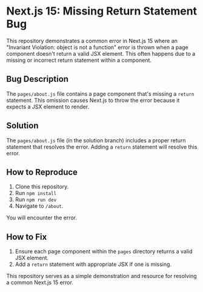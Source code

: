# Next.js 15: Missing Return Statement Bug

This repository demonstrates a common error in Next.js 15 where an \"Invariant Violation: object is not a function\" error is thrown when a page component doesn't return a valid JSX element.  This often happens due to a missing or incorrect return statement within a component.

## Bug Description

The `pages/about.js` file contains a page component that's missing a `return` statement. This omission causes Next.js to throw the error because it expects a JSX element to render. 

## Solution

The `pages/about.js` file (in the solution branch) includes a proper return statement that resolves the error. Adding a `return` statement will resolve this error. 

## How to Reproduce

1. Clone this repository.
2. Run `npm install`
3. Run `npm run dev`
4. Navigate to `/about`.

You will encounter the error.

## How to Fix

1. Ensure each page component within the `pages` directory returns a valid JSX element.
2. Add a `return` statement with appropriate JSX if one is missing.

This repository serves as a simple demonstration and resource for resolving a common Next.js 15 error. 